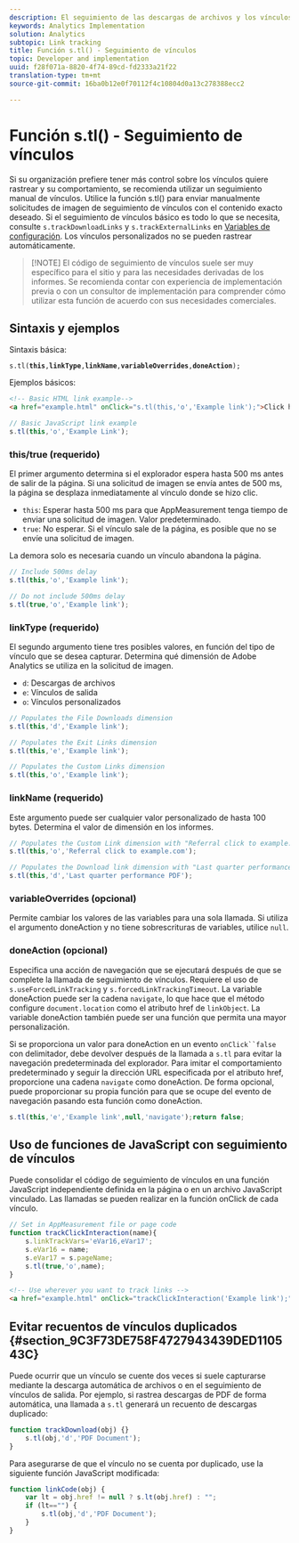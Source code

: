 ```yaml
---
description: El seguimiento de las descargas de archivos y los vínculos de salida se puede realizar automáticamente en función de los parámetros configurados en el archivo de AppMeasurement para JavaScript.
keywords: Analytics Implementation
solution: Analytics
subtopic: Link tracking
title: Función s.tl() - Seguimiento de vínculos
topic: Developer and implementation
uuid: f28f071a-8820-4f74-89cd-fd2333a21f22
translation-type: tm+mt
source-git-commit: 16ba0b12e0f70112f4c10804d0a13c278388ecc2

---
```



# Función s.tl() - Seguimiento de vínculos

Si su organización prefiere tener más control sobre los vínculos quiere rastrear y su comportamiento, se recomienda utilizar un seguimiento manual de vínculos. Utilice la función s.tl() para enviar manualmente solicitudes de imagen de seguimiento de vínculos con el contenido exacto deseado. Si el seguimiento de vínculos básico es todo lo que se necesita, consulte `s.trackDownloadLinks` y `s.trackExternalLinks` en [Variables de configuración](c-variables/configuration-variables.md). Los vínculos personalizados no se pueden rastrear automáticamente.

> [!NOTE] El código de seguimiento de vínculos suele ser muy específico para el sitio y para las necesidades derivadas de los informes. Se recomienda contar con experiencia de implementación previa o con un consultor de implementación para comprender cómo utilizar esta función de acuerdo con sus necesidades comerciales.

## Sintaxis y ejemplos

Sintaxis básica:

`s.tl(`**`this`**`,`**`linkType`**`,`**`linkName`**`,`**`variableOverrides`**`,`**`doneAction`**`);`

Ejemplos básicos:

```HTML
<!-- Basic HTML link example-->
<a href="example.html" onClick="s.tl(this,'o','Example link');">Click here</a>
```

```JavaScript
// Basic JavaScript link example
s.tl(this,'o','Example Link');
```

### this/true (requerido)

El primer argumento determina si el explorador espera hasta 500 ms antes de salir de la página. Si una solicitud de imagen se envía antes de 500 ms, la página se desplaza inmediatamente al vínculo donde se hizo clic.

* `this`: Esperar hasta 500 ms para que AppMeasurement tenga tiempo de enviar una solicitud de imagen. Valor predeterminado.
* `true`: No esperar. Si el vínculo sale de la página, es posible que no se envíe una solicitud de imagen.

La demora solo es necesaria cuando un vínculo abandona la página.

```JavaScript
// Include 500ms delay
s.tl(this,'o','Example link');

// Do not include 500ms delay
s.tl(true,'o','Example link');
```

### linkType (requerido)

El segundo argumento tiene tres posibles valores, en función del tipo de vínculo que se desea capturar. Determina qué dimensión de Adobe Analytics se utiliza en la solicitud de imagen.

* `d`: Descargas de archivos
* `e`: Vínculos de salida
* `o`: Vínculos personalizados

```JavaScript
// Populates the File Downloads dimension
s.tl(this,'d','Example link');

// Populates the Exit Links dimension
s.tl(this,'e','Example link');

// Populates the Custom Links dimension
s.tl(this,'o','Example link');
```

### linkName (requerido)

Este argumento puede ser cualquier valor personalizado de hasta 100 bytes. Determina el valor de dimensión en los informes.

```JavaScript
// Populates the Custom Link dimension with "Referral click to example.com"
s.tl(this,'o','Referral click to example.com');

// Populates the Download link dimension with "Last quarter performance PDF"
s.tl(this,'d','Last quarter performance PDF');
```

### variableOverrides (opcional)

Permite cambiar los valores de las variables para una sola llamada. Si utiliza el argumento doneAction y no tiene sobrescrituras de variables, utilice `null`.

### doneAction (opcional)

Especifica una acción de navegación que se ejecutará después de que se complete la llamada de seguimiento de vínculos. Requiere el uso de `s.useForcedLinkTracking` y `s.forcedLinkTrackingTimeout`. La variable doneAction puede ser la cadena `navigate`, lo que hace que el método configure `document.location` como el atributo href de `linkObject`. La variable doneAction también puede ser una función que permita una mayor personalización.

Si se proporciona un valor para doneAction en un evento `onClick``false` con delimitador, debe devolver después de la llamada a `s.tl` para evitar la navegación predeterminada del explorador.
Para imitar el comportamiento predeterminado y seguir la dirección URL especificada por el atributo href, proporcione una cadena `navigate` como doneAction. De forma opcional, puede proporcionar su propia función para que se ocupe del evento de navegación pasando esta función como doneAction.

```JavaScript
s.tl(this,'e','Example link',null,'navigate');return false;
```

## Uso de funciones de JavaScript con seguimiento de vínculos

Puede consolidar el código de seguimiento de vínculos en una función JavaScript independiente definida en la página o en un archivo JavaScript vinculado. Las llamadas se pueden realizar en la función onClick de cada vínculo.

```JavaScript
// Set in AppMeasurement file or page code
function trackClickInteraction(name){
    s.linkTrackVars='eVar16,eVar17';
    s.eVar16 = name;
    s.eVar17 = s.pageName;
    s.tl(true,'o',name);
}
```

```HTML
<!-- Use wherever you want to track links -->
<a href="example.html" onClick="trackClickInteraction('Example link');">Click here</a>
```

## Evitar recuentos de vínculos duplicados {#section_9C3F73DE758F4727943439DED110543C}

Puede ocurrir que un vínculo se cuente dos veces si suele capturarse mediante la descarga automática de archivos o en el seguimiento de vínculos de salida. Por ejemplo, si rastrea descargas de PDF de forma automática, una llamada a `s.tl` generará un recuento de descargas duplicado:

```JavaScript
function trackDownload(obj) {}
    s.tl(obj,'d','PDF Document');
}
```

Para asegurarse de que el vínculo no se cuenta por duplicado, use la siguiente función JavaScript modificada:

```JavaScript
function linkCode(obj) {
    var lt = obj.href != null ? s.lt(obj.href) : "";
    if (lt=="") {
        s.tl(obj,'d','PDF Document');
    }
}
```
